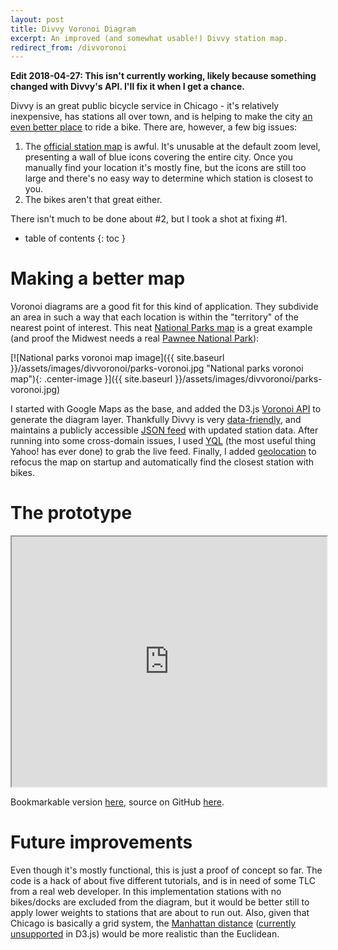 ```yaml
---
layout: post
title: Divvy Voronoi Diagram
excerpt: An improved (and somewhat usable!) Divvy station map.
redirect_from: /divvoronoi
---
```


**Edit 2018-04-27: This isn't currently working, likely because something changed with Divvy's API. I'll fix it when I get a chance.**

Divvy is an great public bicycle service in Chicago - it's relatively inexpensive, has stations all over town, and is helping to make the city [an even better place](http://www.bicycling.com/culture/news/the-50-best-bike-cities-of-2016/slide/1) to ride a bike. There are, however, a few big issues:

1. The [official station map](http://www.divvybikes.com/stations) is awful. It's unusable at the default zoom level, presenting a wall of blue icons covering the entire city. Once you manually find your location it's mostly fine, but the icons are still too large and there's no easy way to determine which station is closest to you.
2. The bikes aren't that great either.

There isn't much to be done about #2, but I took a shot at fixing #1.<!--more-->

* table of contents
{: toc }

# Making a better map

Voronoi diagrams are a good fit for this kind of application. They subdivide an area in such a way that each location is within the "territory" of the nearest point of interest. This neat [National Parks map](https://www.reddit.com/r/MapPorn/comments/21yoxe/voronoi_map_of_national_parks_the_usa_divided/) is a great example (and proof the Midwest needs a real [Pawnee National Park](https://en.wikipedia.org/wiki/Parks_and_Recreation_(season_7))):

[![National parks voronoi map image]({{ site.baseurl }}/assets/images/divvoronoi/parks-voronoi.jpg "National parks voronoi map"){: .center-image }]({{ site.baseurl }}/assets/images/divvoronoi/parks-voronoi.jpg)

I started with Google Maps as the base, and added the D3.js [Voronoi API](http://bl.ocks.org/mbostock/4060366) to generate the diagram layer. Thankfully Divvy is very [data-friendly](https://www.divvybikes.com/datachallenge), and maintains a publicly accessible [JSON feed](https://feeds.divvybikes.com/stations/stations.json) with updated station data. After running into some cross-domain issues, I used [YQL](https://developer.yahoo.com/yql/) (the most useful thing Yahoo! has ever done) to grab the live feed. Finally, I added [geolocation](https://developers.google.com/maps/documentation/javascript/examples/map-geolocation) to refocus the map on startup and automatically find the closest station with bikes.

# The prototype

<iframe src="https://cdn.rawgit.com/danwahl/45015b04f68d28812094/raw/ccf39050a614d45205b1e20c8028d969fdd86779/" marginwidth="0" marginheight="0" width="100%" height="400" scrolling="no"></iframe>

Bookmarkable version [here](https://cdn.rawgit.com/danwahl/45015b04f68d28812094/raw/ccf39050a614d45205b1e20c8028d969fdd86779/), source on GitHub [here](https://gist.github.com/danwahl/45015b04f68d28812094).

# Future improvements

Even though it's mostly functional, this is just a proof of concept so far. The code is a hack of about five different tutorials, and is in need of some TLC from a real web developer. In this implementation stations with no bikes/docks are excluded from the diagram, but it would be better still to apply lower weights to stations that are about to run out. Also, given that Chicago is basically a grid system, the [Manhattan distance](https://en.wikipedia.org/wiki/Voronoi_diagram#Illustration) ([currently unsupported](https://github.com/d3/d3-voronoi/issues/5) in D3.js) would be more realistic than the Euclidean.

